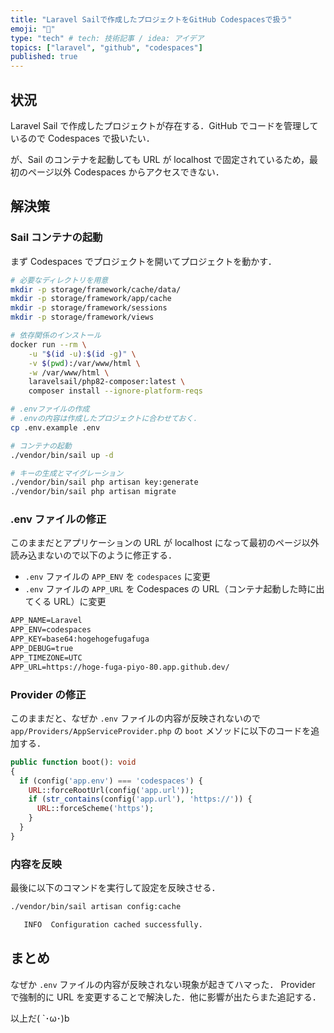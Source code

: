 ```yaml
---
title: "Laravel Sailで作成したプロジェクトをGitHub Codespacesで扱う"
emoji: "👾"
type: "tech" # tech: 技術記事 / idea: アイデア
topics: ["laravel", "github", "codespaces"]
published: true
---
```


## 状況

Laravel Sail で作成したプロジェクトが存在する．GitHub でコードを管理しているので Codespaces で扱いたい．

が、Sail のコンテナを起動しても URL が localhost で固定されているため，最初のページ以外 Codespaces からアクセスできない．

## 解決策

### Sail コンテナの起動

まず Codespaces でプロジェクトを開いてプロジェクトを動かす．

```sh
# 必要なディレクトリを用意
mkdir -p storage/framework/cache/data/
mkdir -p storage/framework/app/cache
mkdir -p storage/framework/sessions
mkdir -p storage/framework/views

# 依存関係のインストール
docker run --rm \
    -u "$(id -u):$(id -g)" \
    -v $(pwd):/var/www/html \
    -w /var/www/html \
    laravelsail/php82-composer:latest \
    composer install --ignore-platform-reqs

# .envファイルの作成
# .envの内容は作成したプロジェクトに合わせておく．
cp .env.example .env

# コンテナの起動
./vendor/bin/sail up -d

# キーの生成とマイグレーション
./vendor/bin/sail php artisan key:generate
./vendor/bin/sail php artisan migrate
```

### .env ファイルの修正

このままだとアプリケーションの URL が localhost になって最初のページ以外読み込まないので以下のように修正する．

- `.env` ファイルの `APP_ENV` を `codespaces` に変更
- `.env` ファイルの `APP_URL` を Codespaces の URL（コンテナ起動した時に出てくる URL）に変更

```txt
APP_NAME=Laravel
APP_ENV=codespaces
APP_KEY=base64:hogehogefugafuga
APP_DEBUG=true
APP_TIMEZONE=UTC
APP_URL=https://hoge-fuga-piyo-80.app.github.dev/
```

### Provider の修正

このままだと、なぜか `.env` ファイルの内容が反映されないので `app/Providers/AppServiceProvider.php` の `boot` メソッドに以下のコードを追加する．

```php
public function boot(): void
{
  if (config('app.env') === 'codespaces') {
    URL::forceRootUrl(config('app.url'));
    if (str_contains(config('app.url'), 'https://')) {
      URL::forceScheme('https');
    }
  }
}
```

### 内容を反映

最後に以下のコマンドを実行して設定を反映させる．

```sh
./vendor/bin/sail artisan config:cache

   INFO  Configuration cached successfully.

```

## まとめ

なぜか `.env` ファイルの内容が反映されない現象が起きてハマった． Provider で強制的に URL を変更することで解決した．他に影響が出たらまた追記する．

以上だ( `･ω･)b
